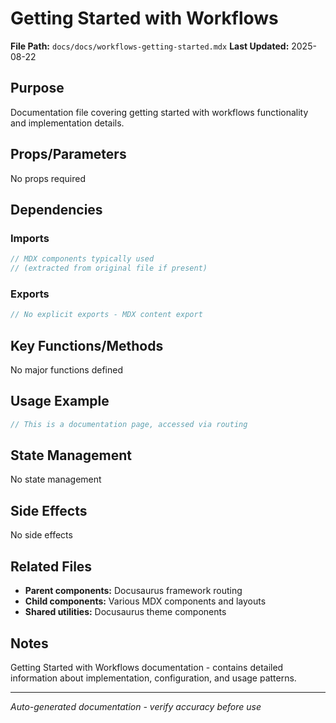 # Getting Started with Workflows

**File Path:** `docs/docs/workflows-getting-started.mdx`
**Last Updated:** 2025-08-22

## Purpose
Documentation file covering getting started with workflows functionality and implementation details.

## Props/Parameters
No props required

## Dependencies

### Imports
```javascript
// MDX components typically used
// (extracted from original file if present)
```

### Exports
```javascript
// No explicit exports - MDX content export
```

## Key Functions/Methods
No major functions defined

## Usage Example
```javascript
// This is a documentation page, accessed via routing
```

## State Management
No state management

## Side Effects
No side effects

## Related Files
- **Parent components:** Docusaurus framework routing
- **Child components:** Various MDX components and layouts
- **Shared utilities:** Docusaurus theme components

## Notes
Getting Started with Workflows documentation - contains detailed information about implementation, configuration, and usage patterns.

---
*Auto-generated documentation - verify accuracy before use*